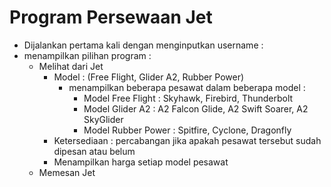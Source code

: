 # Program Persewaan Jet

- Dijalankan pertama kali dengan menginputkan username :
- menampilkan pilihan program :
  - Melihat dari Jet
    - Model : (Free Flight, Glider A2, Rubber Power)
      - menampilkan beberapa pesawat dalam beberapa model :
        - Model Free Flight : Skyhawk, Firebird, Thunderbolt
        - Model Glider A2 : A2 Falcon Glide, A2 Swift Soarer, A2 SkyGlider
        - Model Rubber Power : Spitfire, Cyclone, Dragonfly
    - Ketersediaan : percabangan jika apakah pesawat tersebut sudah dipesan atau belum
    - Menampilkan harga setiap model pesawat
  - Memesan Jet
      

